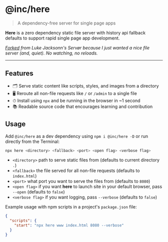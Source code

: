 # @inc/here

> A dependency-free server for single page apps

**Here** is a zero dependency static file server with history api fallback defaults to support rapid single page app development.

_[Forked](https://github.com/lukejacksonn/servor) from Luke Jacksonn's Servør because I just wanted a nice file server (and, quiet). No watching, no reloads._

---

## Features

* 🗂 Serve static content like scripts, styles, and images from a directory
* 🖥 Reroute all non-file requests like `/` or `/admin` to a single file
* ⏱ Install using `npx` and be running in the browser in ~1 second
* 📚 Readable source code that encourages learning and contribution

## Usage

Add `@inc/here` as a dev dependency using `npm i @inc/here -D` or run directly from the Terminal:

```bash
npx here <directory> <fallback> <port> <open flag> <verbose flag>
```

* `<directory>` path to serve static files from (defaults to current directory `.`)
* `<fallback>` the file served for all non-file requests (defaults to `index.html`)
* `<port>` what port you want to serve the files from (defaults to `8080`)
* `<open flag>` if you want **here** to launch site in your default browser, pass `--open` (defaults to `false`)
* `<verbose flag>` if you want logging, pass `--verbose` (defaults to `false`)

Example usage with npm scripts in a project's `package.json` file:

```json
{
  "scripts": {
    "start": "npx here www index.html 8080 --verbose"
  }
}
```

